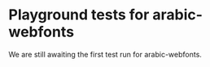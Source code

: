 # Playground tests for arabic-webfonts
We are still awaiting the first test run for arabic-webfonts.
